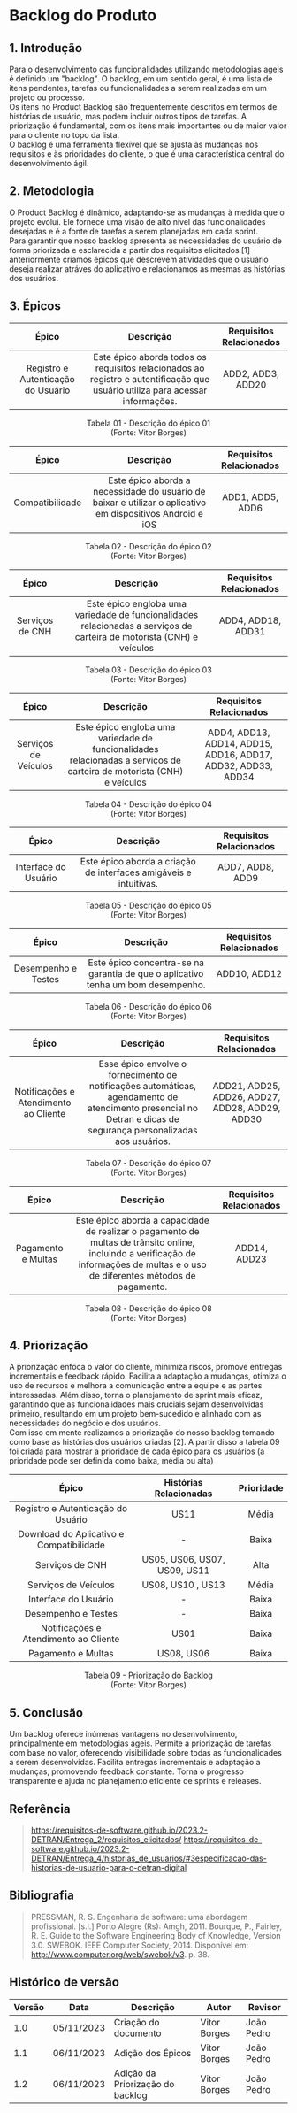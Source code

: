 # Backlog do Produto

## 1. Introdução
Para o desenvolvimento das funcionalidades utilizando metodologias ageis é definido um "backlog". O backlog, em um sentido geral, é uma lista de itens pendentes, tarefas ou funcionalidades a serem realizadas em um projeto ou processo.<br>
Os itens no Product Backlog são frequentemente descritos em termos de histórias de usuário, mas podem incluir outros tipos de tarefas. A priorização é fundamental, com os itens mais importantes ou de maior valor para o cliente no topo da lista.<br>
O backlog é uma ferramenta flexível que se ajusta às mudanças nos requisitos e às prioridades do cliente, o que é uma característica central do desenvolvimento ágil.

## 2. Metodologia
O Product Backlog é dinâmico, adaptando-se às mudanças à medida que o projeto evolui. Ele fornece uma visão de alto nível das funcionalidades desejadas e é a fonte de tarefas a serem planejadas em cada sprint.<br>
Para garantir que nosso backlog apresenta as necessidades do usuário de forma priorizada e esclarecida a partir dos requisitos elicitados [1] anteriormente criamos épicos que descrevem atividades que o usuário deseja realizar atráves do aplicativo e relacionamos as mesmas as histórias dos usuários.

## 3. Épicos

| Épico | Descrição | Requisitos Relacionados |
|:-----:|:---------:|:-----------------------:|
| Registro e Autenticação do Usuário | Este épico aborda todos os requisitos relacionados ao registro e autentificação que usuário utiliza para acessar informações. | ADD2, ADD3, ADD20 |

<p align="center">
Tabela 01 - Descrição do épico 01<br>
(Fonte: Vitor Borges)
</p>

| Épico | Descrição | Requisitos Relacionados |
|:-----:|:---------:|:-----------------------:|
| Compatibilidade | Este épico aborda a necessidade do usuário de baixar e utilizar o aplicativo em dispositivos Android e iOS| ADD1, ADD5, ADD6 |

<p align="center">
Tabela 02 - Descrição do épico 02<br>
(Fonte: Vitor Borges)
</p>

| Épico | Descrição | Requisitos Relacionados |
|:-----:|:---------:|:-----------------------:|
| Serviços de CNH | Este épico engloba uma variedade de funcionalidades relacionadas a serviços de carteira de motorista (CNH) e veículos | ADD4, ADD18, ADD31|

<p align="center">
Tabela 03 - Descrição do épico 03<br>
(Fonte: Vitor Borges)
</p>

| Épico | Descrição | Requisitos Relacionados |
|:-----:|:---------:|:-----------------------:|
| Serviços de Veículos | Este épico engloba uma variedade de funcionalidades relacionadas a serviços de carteira de motorista (CNH) e veículos | ADD4, ADD13, ADD14, ADD15, ADD16, ADD17, ADD32, ADD33, ADD34 |

<p align="center">
Tabela 04 - Descrição do épico 04<br>
(Fonte: Vitor Borges)
</p>

| Épico | Descrição | Requisitos Relacionados |
|:-----:|:---------:|:-----------------------:|
| Interface do Usuário | Este épico aborda a criação de interfaces amigáveis e intuitivas. | ADD7, ADD8, ADD9 |

<p align="center">
Tabela 05 - Descrição do épico 05<br>
(Fonte: Vitor Borges)
</p>

| Épico | Descrição | Requisitos Relacionados |
|:-----:|:---------:|:-----------------------:|
| Desempenho e Testes | Este épico concentra-se na garantia de que o aplicativo tenha um bom desempenho. |  ADD10, ADD12 |

<p align="center">
Tabela 06 - Descrição do épico 06<br>
(Fonte: Vitor Borges)
</p>

| Épico | Descrição | Requisitos Relacionados |
|:-----:|:---------:|:-----------------------:|
| Notificações e Atendimento ao Cliente | Esse épico envolve o fornecimento de notificações automáticas, agendamento de atendimento presencial no Detran e dicas de segurança personalizadas aos usuários. | ADD21, ADD25, ADD26, ADD27, ADD28, ADD29, ADD30 |

<p align="center">
Tabela 07 - Descrição do épico 07<br>
(Fonte: Vitor Borges)
</p>

| Épico | Descrição | Requisitos Relacionados |
|:-----:|:---------:|:-----------------------:|
| Pagamento e Multas | Este épico aborda a capacidade de realizar o pagamento de multas de trânsito online, incluindo a verificação de informações de multas e o uso de diferentes métodos de pagamento. | ADD14, ADD23 |

<p align="center">
Tabela 08 - Descrição do épico 08<br>
(Fonte: Vitor Borges)
</p>

## 4. Priorização
A priorização enfoca o valor do cliente, minimiza riscos, promove entregas incrementais e feedback rápido. Facilita a adaptação a mudanças, otimiza o uso de recursos e melhora a comunicação entre a equipe e as partes interessadas. Além disso, torna o planejamento de sprint mais eficaz, garantindo que as funcionalidades mais cruciais sejam desenvolvidas primeiro, resultando em um projeto bem-sucedido e alinhado com as necessidades do negócio e dos usuários.<br>
Com isso em mente realizamos a priorização do nosso backlog tomando como base as histórias dos usuários criadas [2]. A partir disso a tabela 09 foi criada para mostrar a prioridade de cada épico para os usuários (a prioridade pode ser definida como baixa, média ou alta)

| Épico | Histórias Relacionadas | Prioridade |
|:-----:|:----------------------:|:----------:|
| Registro e Autenticação do Usuário | US11 | Média |
| Download do Aplicativo e Compatibilidade | - | Baixa |
| Serviços de CNH | US05, US06, US07, US09, US11  | Alta |
| Serviços de Veículos | US08, US10 , US13 | Média |
| Interface do Usuário | - | Baixa |
| Desempenho e Testes | - | Baixa |
| Notificações e Atendimento ao Cliente | US01 | Baixa |
| Pagamento e Multas | US08, US06 | Baixa |

<p align="center">
Tabela 09 - Priorização do Backlog<br>
(Fonte: Vitor Borges)
</p>

## 5. Conclusão

Um backlog oferece inúmeras vantagens no desenvolvimento, principalmente em metodologias ágeis. Permite a priorização de tarefas com base no valor, oferecendo visibilidade sobre todas as funcionalidades a serem desenvolvidas. Facilita entregas incrementais e adaptação a mudanças, promovendo feedback constante. Torna o progresso transparente e ajuda no planejamento eficiente de sprints e releases.

## Referência
> https://requisitos-de-software.github.io/2023.2-DETRAN/Entrega_2/requisitos_elicitados/
> https://requisitos-de-software.github.io/2023.2-DETRAN/Entrega_4/historias_de_usuarios/#3especificacao-das-historias-de-usuario-para-o-detran-digital

## Bibliografia
> PRESSMAN, R. S. Engenharia de software: uma abordagem profissional. [s.l.] Porto Alegre (Rs): Amgh, 2011.
> Bourque, P., Fairley, R. E. Guide to the Software Engineering Body of Knowledge, Version 3.0. SWEBOK. IEEE Computer Society, 2014. Disponível em: http://www.computer.org/web/swebok/v3. p. 38.

## Histórico de versão

| Versão | Data       | Descrição            | Autor              | Revisor             |
| ------ | ---------- | -------------------- | ------------------ | ------------------- |
| 1.0 | 05/11/2023 | Criação do documento | Vitor Borges | João Pedro |
| 1.1 | 06/11/2023 | Adição dos Épicos | Vitor Borges | João Pedro |
| 1.2 | 06/11/2023 | Adição da Priorização do backlog | Vitor Borges | João Pedro |

